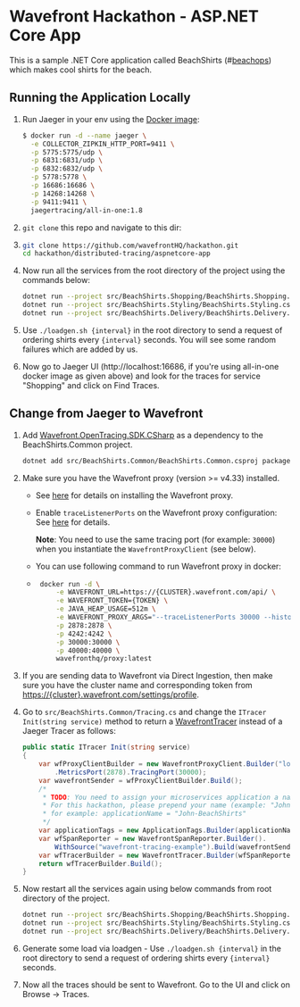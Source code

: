 # Wavefront Hackathon - ASP.NET Core App

This is a sample .NET Core application called BeachShirts (#[beachops](https://medium.com/@matthewzeier/thoughts-from-an-operations-wrangler-how-we-use-alerts-to-monitor-wavefront-71329c5e57a8)) which makes cool shirts for the beach.

## Running the Application Locally

1. Run Jaeger in your env using the [Docker image](https://www.jaegertracing.io/docs/getting-started):

   ```bash
   $ docker run -d --name jaeger \
     -e COLLECTOR_ZIPKIN_HTTP_PORT=9411 \
     -p 5775:5775/udp \
     -p 6831:6831/udp \
     -p 6832:6832/udp \
     -p 5778:5778 \
     -p 16686:16686 \
     -p 14268:14268 \
     -p 9411:9411 \
     jaegertracing/all-in-one:1.8
   ```

2. `git clone` this repo and navigate to this dir:

3. ```bash
   git clone https://github.com/wavefrontHQ/hackathon.git
   cd hackathon/distributed-tracing/aspnetcore-app
   ```

4. Now run all the services from the root directory of the project using the commands below:

   ```bash
   dotnet run --project src/BeachShirts.Shopping/BeachShirts.Shopping.csproj
   dotnet run --project src/BeachShirts.Styling/BeachShirts.Styling.csproj
   dotnet run --project src/BeachShirts.Delivery/BeachShirts.Delivery.csproj
   ```

5. Use `./loadgen.sh {interval}` in the root directory to send a request of ordering shirts every `{interval}` seconds. You will see some random failures which are added by us.

6. Now go to Jaeger UI (http://localhost:16686, if you're using all-in-one docker image as given above) and look for the traces for service "Shopping" and click on Find Traces.

## Change from Jaeger to Wavefront

1. Add [Wavefront.OpenTracing.SDK.CSharp](https://www.nuget.org/packages/Wavefront.OpenTracing.SDK.CSharp/) as a dependency to the BeachShirts.Common project.

   ```bash
   dotnet add src/BeachShirts.Common/BeachShirts.Common.csproj package Wavefront.OpenTracing.SDK.CSharp
   ```

2. Make sure you have the Wavefront proxy (version >= v4.33) installed.

   * See [here](https://docs.wavefront.com/proxies_installing.html#proxy-installation) for details on installing the Wavefront proxy.

   * Enable `traceListenerPorts` on the Wavefront proxy configuration: See [here](https://docs.wavefront.com/proxies_configuring.html#proxy-configuration-properties) for details.

      **Note**: You need to use the same tracing port (for example: `30000`) when you instantiate the `WavefrontProxyClient` (see below).

   * You can use following command to run Wavefront proxy in docker:

   * ```bash
      docker run -d \
          -e WAVEFRONT_URL=https://{CLUSTER}.wavefront.com/api/ \
          -e WAVEFRONT_TOKEN={TOKEN} \
          -e JAVA_HEAP_USAGE=512m \
          -e WAVEFRONT_PROXY_ARGS="--traceListenerPorts 30000 --histogramDistListenerPorts 40000" \
          -p 2878:2878 \
          -p 4242:4242 \
          -p 30000:30000 \
          -p 40000:40000 \
          wavefronthq/proxy:latest
      ```

3. If you are sending data to Wavefront via Direct Ingestion, then make sure you have the cluster name and corresponding token from [https://{cluster}.wavefront.com/settings/profile](https://{cluster}.wavefront.com/settings/profile).

4. Go to `src/BeachShirts.Common/Tracing.cs` and change the `ITracer Init(string service)` method to return a [WavefrontTracer](https://github.com/wavefrontHQ/wavefront-opentracing-sdk-csharp#set-up-a-tracer) instead of a Jaeger Tracer as follows:

   ```csharp
   public static ITracer Init(string service)
   {
       var wfProxyClientBuilder = new WavefrontProxyClient.Builder("localhost")
           .MetricsPort(2878).TracingPort(30000);
       var wavefrontSender = wfProxyClientBuilder.Build();
       /*
        * TODO: You need to assign your microservices application a name.
        * For this hackathon, please prepend your name (example: "John") to the BeachShirts application,
        * for example: applicationName = "John-BeachShirts"
        */
       var applicationTags = new ApplicationTags.Builder(applicationName, service).Build();
       var wfSpanReporter = new WavefrontSpanReporter.Builder().
           WithSource("wavefront-tracing-example").Build(wavefrontSender);
       var wfTracerBuilder = new WavefrontTracer.Builder(wfSpanReporter, applicationTags);
       return wfTracerBuilder.Build();
   }
   ```

5. Now restart all the services again using below commands from root directory of the project.

   ```bash
   dotnet run --project src/BeachShirts.Shopping/BeachShirts.Shopping.csproj
   dotnet run --project src/BeachShirts.Styling/BeachShirts.Styling.csproj
   dotnet run --project src/BeachShirts.Delivery/BeachShirts.Delivery.csproj
   ```
   
6. Generate some load via loadgen - Use `./loadgen.sh {interval}` in the root directory to send a request of ordering shirts every `{interval}` seconds.

7. Now all the traces should be sent to Wavefront. Go to the UI and click on Browse -> Traces.

